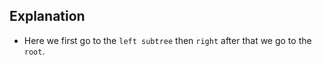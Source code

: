 ## Explanation

- Here we first go to the `left subtree` then `right` after that we go to the `root`.